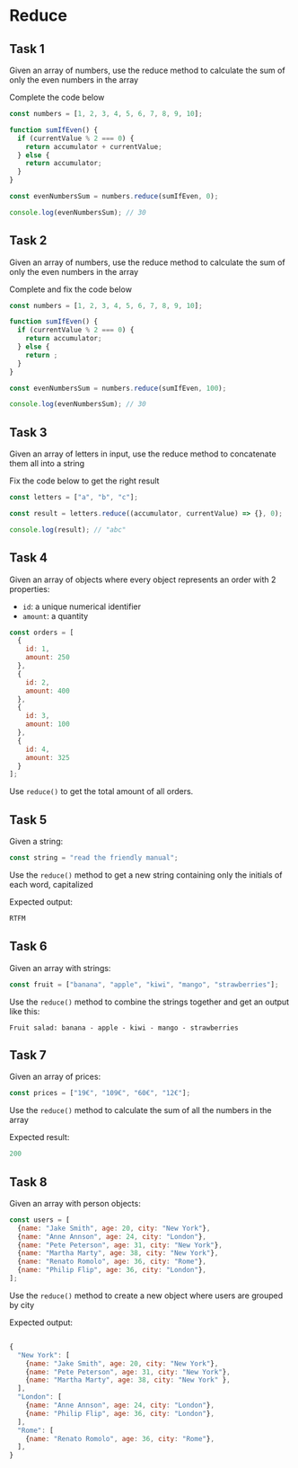 # Reduce

## Task 1

Given an array of numbers, use the reduce method to calculate the sum of only the even numbers in the array

Complete the code below

```js
const numbers = [1, 2, 3, 4, 5, 6, 7, 8, 9, 10];

function sumIfEven() {
  if (currentValue % 2 === 0) {
    return accumulator + currentValue;
  } else {
    return accumulator;
  }
}

const evenNumbersSum = numbers.reduce(sumIfEven, 0);

console.log(evenNumbersSum); // 30
```

## Task 2

Given an array of numbers, use the reduce method to calculate the sum of only the even numbers in the array

Complete and fix the code below

```js
const numbers = [1, 2, 3, 4, 5, 6, 7, 8, 9, 10];

function sumIfEven() {
  if (currentValue % 2 === 0) {
    return accumulator;
  } else {
    return ;
  }
}

const evenNumbersSum = numbers.reduce(sumIfEven, 100);

console.log(evenNumbersSum); // 30
```

## Task 3

Given an array of letters in input, use the reduce method to concatenate them all into a string

Fix the code below to get the right result

```js
const letters = ["a", "b", "c"];

const result = letters.reduce((accumulator, currentValue) => {}, 0);

console.log(result); // "abc"
```

## Task 4

Given an array of objects where every object represents an order with 2 properties:

- `id`: a unique numerical identifier
- `amount`: a quantity

```javascript
const orders = [
  {
    id: 1,
    amount: 250
  },
  {
    id: 2,
    amount: 400
  },
  {
    id: 3,
    amount: 100
  },
  {
    id: 4,
    amount: 325
  }
];
```

Use `reduce()` to get the total amount of all orders.


## Task 5

Given a string:

```javascript
const string = "read the friendly manual";
```

Use the `reduce()` method to get a new string containing only the initials of each word, capitalized

Expected output:

```javascript
RTFM
```

## Task 6

Given an array with strings:

```javascript
const fruit = ["banana", "apple", "kiwi", "mango", "strawberries"];
```

Use the `reduce()` method to combine the strings together and get an output like this:

```plaintext
Fruit salad: banana - apple - kiwi - mango - strawberries
```

## Task 7

Given an array of prices:

```javascript
const prices = ["19€", "109€", "60€", "12€"];
```

Use the `reduce()` method to calculate the sum of all the numbers in the array

Expected result:
```javascript
200
```

## Task 8

Given an array with person objects:

```javascript
const users = [
  {name: "Jake Smith", age: 20, city: "New York"},
  {name: "Anne Annson", age: 24, city: "London"},
  {name: "Pete Peterson", age: 31, city: "New York"},
  {name: "Martha Marty", age: 38, city: "New York"},
  {name: "Renato Romolo", age: 36, city: "Rome"},
  {name: "Philip Flip", age: 36, city: "London"},
];
```

Use the `reduce()` method to create a new object where users are grouped by city

Expected output:
```javascript

{
  "New York": [
    {name: "Jake Smith", age: 20, city: "New York"},
    {name: "Pete Peterson", age: 31, city: "New York"},
    {name: "Martha Marty", age: 38, city: "New York" },
  ],
  "London": [
    {name: "Anne Annson", age: 24, city: "London"},
    {name: "Philip Flip", age: 36, city: "London"},
  ],
  "Rome": [
    {name: "Renato Romolo", age: 36, city: "Rome"},
  ],
}
```
